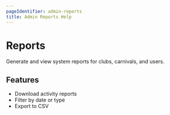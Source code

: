 ```yaml
---
pageIdentifier: admin-reports
title: Admin Reports Help
---
```


# Reports

Generate and view system reports for clubs, carnivals, and users.

## Features
- Download activity reports
- Filter by date or type
- Export to CSV
